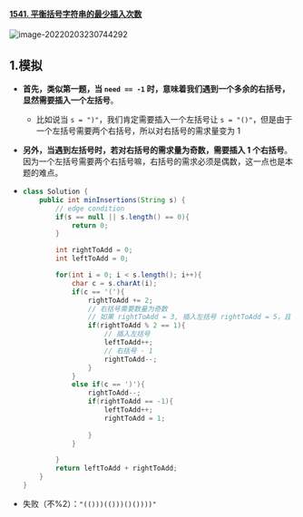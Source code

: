 #### [1541. 平衡括号字符串的最少插入次数](https://leetcode-cn.com/problems/minimum-insertions-to-balance-a-parentheses-string/)

![image-20220203230744292](https://raw.githubusercontent.com/TWDH/Leetcode-From-Zero/pictures/img/image-20220203230744292.png)



## 1.模拟

- **首先，类似第一题，当 `need == -1` 时，意味着我们遇到一个多余的右括号，显然需要插入一个左括号**。

  - 比如说当 `s = ")"`，我们肯定需要插入一个左括号让 `s = "()"`，但是由于一个左括号需要两个右括号，所以对右括号的需求量变为 1

- **另外，当遇到左括号时，若对右括号的需求量为奇数，需要插入 1 个右括号**。因为一个左括号需要两个右括号嘛，右括号的需求必须是偶数，这一点也是本题的难点。

- ```java
  class Solution {
      public int minInsertions(String s) {
          // edge condition
          if(s == null || s.length() == 0){
              return 0;
          }
  
          int rightToAdd = 0;
          int leftToAdd = 0;
  
          for(int i = 0; i < s.length(); i++){
              char c = s.charAt(i);
              if(c == '('){
                  rightToAdd += 2;
                  // 右括号需要数量为奇数
                  // 如果 rightToAdd = 3, 插入左括号 rightToAdd = 5，且 右括号 -1，rightToAdd=4,正好偶数
                  if(rightToAdd % 2 == 1){
                      // 插入左括号
                      leftToAdd++;
                      // 右括号 - 1
                      rightToAdd--;
                  }
              }
              else if(c == ')'){
                  rightToAdd--;
                  if(rightToAdd == -1){
                      leftToAdd++;
                      rightToAdd = 1;
                      
                  }
              }
  
          }
          return leftToAdd + rightToAdd;
      }
  }
  ```

- 失败（不%2）：`"(()))(()))()())))"`